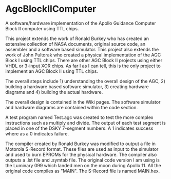 # AgcBlockIIComputer
A software/hardware implementation of the Apollo Guidance Computer Block II computer using TTL chips.

This project extends the work of Ronald Burkey who has created an extensive collection of NASA documents, original source code, 
an assembler and a software based simulator.  This project also extends the work of John Pultorak who created a physical implementation 
of the AGC Block I using TTL chips.  There are other AGC Block II projects using either VHDL or 3-input XOR chips.  As far I as 
I can tell, this is the only project to implement an AGC Block II using TTL chips.

The overall steps include 
    1) understanding the overall design of the AGC, 
    2) building a hardware based software simulator, 
    3) creating hardware diagrams and
    4) building the actual hardware.
    
The overall design is contained in the Wiki pages.  The software simulator and hardware diagrams are contained within the code
section.  

A test program named Test.agc was created to test the more complex instructions such as multiply and divide.  The output
of each test segment is placed in one of the DSKY 7-segment numbers.  A 1 indicates success where as a 0 indicates failure.

The compiler created by Ronald Burkey was modified to output a file in Motorola S-Record format.  These files are used as input
to the simulator and used to burn EPROMs for the physical hardware.  The compiler also outputs a .lst file and .symtab file.
The original code version I am using is the Luminary 099 which landed men on the moon during Apollo 11.  All the original code
compiles as "MAIN".  The S-Record file is named MAIN.hex.  
